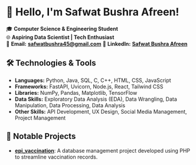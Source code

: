 # 👋 Hello, I'm Safwat Bushra Afreen!

🎓 **Computer Science & Engineering Student**  
🌐 **Aspiring Data Scientist | Tech Enthusiast**  
📧 **Email:** [**safwatbushra45@gmail.com**](mailto:afreenbushra82@gmail.com) 
💼 **LinkedIn:** [**Safwat Bushra Afreen**](https://www.linkedin.com/in/safwat-bushra-afreen-48018b23b)


## 🛠️ Technologies & Tools

- **Languages:** Python, Java, SQL, C, C++, HTML, CSS, JavaScript  
- **Frameworks:** FastAPI, Uvicorn, Node.js, React, Tailwind CSS  
- **Libraries:** NumPy, Pandas, Matplotlib, TensorFlow  
- **Data Skills:** Exploratory Data Analysis (EDA), Data Wrangling, Data Manipulation, Data Processing, Data Analysis  
- **Other Skills:** API Development, UX Design, Social Media Management, Project Management


## 📂 Notable Projects

- **[epi_vaccination](https://github.com/Safwatbushra/epi_vaccination)**: A database management project developed using PHP to streamline vaccination records.  

